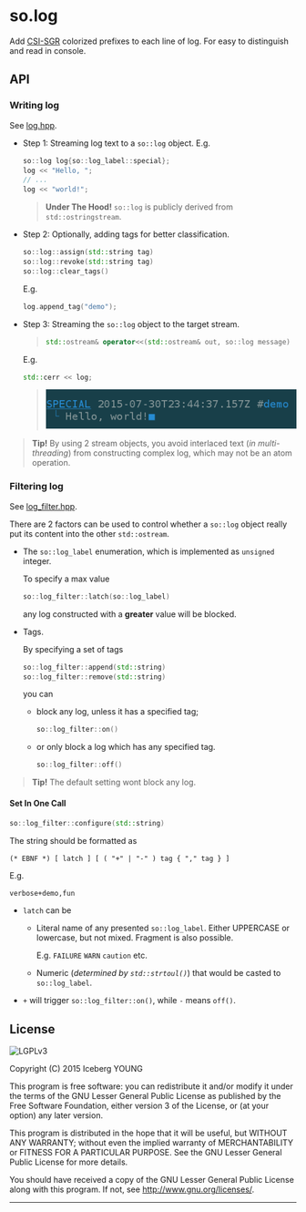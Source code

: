 so.log
======

Add [CSI-SGR] colorized prefixes to each line of log.
For easy to distinguish and read in console.


API
---

### Writing log

See [log.hpp](include/log.hpp).

- Step 1: Streaming log text to a `so::log` object. E.g.

  ```cpp
  so::log log{so::log_label::special};
  log << "Hello, ";
  // ...
  log << "world!";
  ```

  > **Under The Hood!**
  > `so::log` is publicly derived from `std::ostringstream`.

- Step 2: Optionally, adding tags for better classification.

  ```cpp
  so::log::assign(std::string tag)
  so::log::revoke(std::string tag)
  so::log::clear_tags()
  ```

  E.g.
  ```cpp
  log.append_tag("demo");
  ```

- Step 3: Streaming the `so::log` object to the target stream.

  > ```cpp
  > std::ostream& operator<<(std::ostream& out, so::log message)
  > ```

  E.g.
  ```cpp
  std::cerr << log;
  ```
  > ![Snapshot](snapshot.png)

> **Tip!**
> By using 2 stream objects, you avoid interlaced text (*in multi-threading*)
> from constructing complex log, which may not be an atom operation.

### Filtering log

See [log_filter.hpp](include/log_filter.hpp).

There are 2 factors can be used to control whether a `so::log` object really
put its content into the other `std::ostream`.

- The `so::log_label` enumeration, which is implemented as `unsigned` integer.

  To specify a max value

  ```cpp
  so::log_filter::latch(so::log_label)
  ```

  any log constructed with a **greater** value will be blocked.

- Tags.

  By specifying a set of tags

  ```cpp
  so::log_filter::append(std::string)
  so::log_filter::remove(std::string)
  ```

  you can

  - block any log, unless it has a specified tag;

    ```cpp
    so::log_filter::on()
    ```

  - or only block a log which has any specified tag.

    ```cpp
    so::log_filter::off()
    ```

> **Tip!**
> The default setting wont block any log.

#### Set In One Call

```cpp
so::log_filter::configure(std::string)
```

The string should be formatted as

```ebnf
(* EBNF *) [ latch ] [ ( "+" | "-" ) tag { "," tag } ]
```

E.g.
```
verbose+demo,fun
```

- `latch` can be

  - Literal name of any presented `so::log_label`.
    Either UPPERCASE or lowercase, but not mixed. Fragment is also possible.

    E.g. `FAILURE` `WARN` `caution` etc.

  - Numeric (*determined by `std::strtoul()`*)
    that would be casted to `so::log_label`.

- `+` will trigger `so::log_filter::on()`, while `-` means `off()`.


License
-------
![LGPLv3]

Copyright (C) 2015  Iceberg YOUNG

This program is free software: you can redistribute it and/or modify it
under the terms of the GNU Lesser General Public License as published by
the Free Software Foundation, either version 3 of the License, or
(at your option) any later version.

This program is distributed in the hope that it will be useful,
but WITHOUT ANY WARRANTY; without even the implied warranty of
MERCHANTABILITY or FITNESS FOR A PARTICULAR PURPOSE.  See the
GNU Lesser General Public License for more details.

You should have received a copy of the GNU Lesser General Public License
along with this program.  If not, see <http://www.gnu.org/licenses/>.


---

[CSI-SGR]: https://en.wikipedia.org/wiki/ANSI_escape_code#CSI_codes
"SGR (Select Graphic Rendition) Parameters"

[LGPLv3]: http://www.gnu.org/graphics/lgplv3-88x31.png
"GNU Lesser General Public License version 3"

